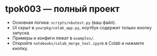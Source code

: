 # tpok003 — полный проект

- Основная логика: `scripts/nbutest.py` (ваш файл).
- UI скрыт в `yourpkg/colab_app.py`, ноутбук содержит только кнопку запуска.
- Примеры и конфиги лежат в `examples/`.
- Откройте `notebooks/colab_merge_tool.ipynb` в Colab и нажмите кнопку.

